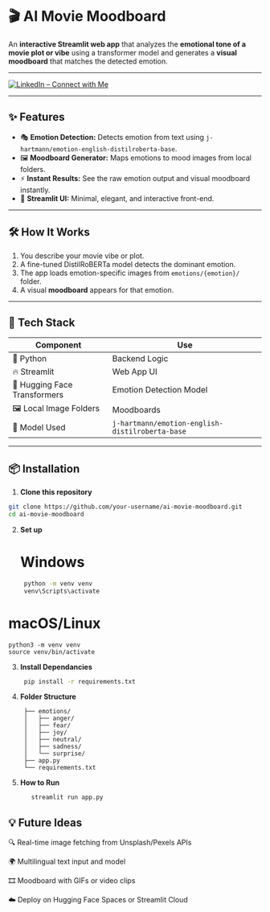 # 🎬 AI Movie Moodboard

An **interactive Streamlit web app** that analyzes the **emotional tone of a movie plot or vibe** using a transformer model and generates a **visual moodboard** that matches the detected emotion.  

  


---

[![LinkedIn – Connect with Me](https://img.shields.io/badge/LinkedIn-Suyash_Kulkarni-blue?style=for-the-badge&logo=linkedin)](www.linkedin.com/in/suyash-kulkarni-yes777)  


---

## ✨ Features

- 🎭 **Emotion Detection:** Detects emotion from text using `j-hartmann/emotion-english-distilroberta-base`.
- 🖼️ **Moodboard Generator:** Maps emotions to mood images from local folders.
- ⚡ **Instant Results:** See the raw emotion output and visual moodboard instantly.
- 🎨 **Streamlit UI:** Minimal, elegant, and interactive front-end.

---

## 🛠️ How It Works

1. You describe your movie vibe or plot.
2. A fine-tuned DistilRoBERTa model detects the dominant emotion.
3. The app loads emotion-specific images from `emotions/{emotion}/` folder.
4. A visual **moodboard** appears for that emotion.

---

## 🚀 Tech Stack

| Component | Use |
|----------|-----|
| 🐍 Python | Backend Logic |
| 🔥 Streamlit | Web App UI |
| 🤗 Hugging Face Transformers | Emotion Detection Model |
| 🖼️ Local Image Folders | Moodboards |
| 🧠 Model Used | `j-hartmann/emotion-english-distilroberta-base` |

---

## 📦 Installation

1. **Clone this repository**  
```bash
git clone https://github.com/your-username/ai-movie-moodboard.git
cd ai-movie-moodboard
```
2. **Set up**
   # Windows
   ```bash
    python -m venv venv
    venv\Scripts\activate

# macOS/Linux
    python3 -m venv venv
    source venv/bin/activate
3. **Install Dependancies**
   ```bash
    pip install -r requirements.txt
4. **Folder Structure**
   
        ├── emotions/
        │   ├── anger/
        │   ├── fear/
        │   ├── joy/
        │   ├── neutral/
        │   ├── sadness/
        │   └── surprise/
        ├── app.py
        └── requirements.txt

5. **How to Run**
   ```bash
      streamlit run app.py
## 💡 Future Ideas
  🔍 Real-time image fetching from Unsplash/Pexels APIs
  
  🌍 Multilingual text input and model
  
  🎞️ Moodboard with GIFs or video clips
  
  ☁️ Deploy on Hugging Face Spaces or Streamlit Cloud




